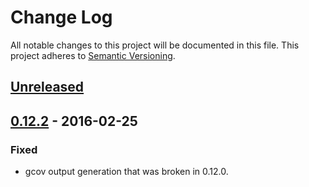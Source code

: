 # Change Log
All notable changes to this project will be documented in this file.
This project adheres to [Semantic Versioning](http://semver.org/).

## [Unreleased]
## [0.12.2] - 2016-02-25
### Fixed
- gcov output generation that was broken in 0.12.0.

[Unreleased]: https://github.com/ARMmbed/utest/compare/v0.12.2...HEAD
[0.12.2]: https://github.com/ARMmbed/utest/compare/v0.12.1...v0.12.2
